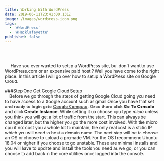 ```yaml
---
title: Working With WordPress
date: 2019-06-11T23:41:00.131Z
image: /images/wordpress-icon.png
tags:
  - '#WordPress'
  - '#Hacklafayette'
published: false
---
```

<br>
<br>

&emsp; Have you ever wanted to setup a WordPress site, but don't want to use WordPress.com or an expensive paid host ? Well you have come to the right place. In this article I will go over how to setup a WordPress site on Google Cloud. <br>

###Step One Get Google Cloud Setup
<br>
&emsp;Before we go through the steps of getting Google Cloud going you need to have access to a Google account such as gmail.Once you have that set and ready to login goto [Google Compute](https://cloud.google.com/compute/). Once there click **Go To Console** and click **Create Instance**. While setting it up choose cpu type _micro_ unless you think you will get a lot of traffic from the start. This can always be changed later, but the higher you go the more cost involved.  With the micro cpu it not cost you a whole lot to maintain, the only real cost is a static IP which you will need to host a domain name. The next step will be to choose an OS or choose to upload a premade VM. For the OS I recommend Ubuntu 18.04 or higher if you choose to go unstable. These are minimal installs and you will have to update and install the tools you need as we go, or you can choose to add back in the core utilities once logged into the console. 
